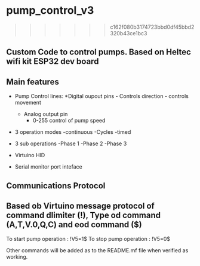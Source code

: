 # pump_control_v3
>>>>>>> c162f080b3174723bbd0df45bbd2320b43ce1bc3
## Custom Code to control pumps. Based on Heltec wifi kit ESP32 dev board

## Main features
* Pump Control lines:
   *Digital oupout pins 
      - Controls direction
      - controls movement
   - Analog output pin
      - 0-255 control of pump speed
* 3 operation modes
   -continuous
   -Cycles
   -timed

* 3 sub operations 
   -Phase 1
   -Phase 2
   -Phase 3

* Virtuino HID
* Serial monitor port inteface


## Communications Protocol

## Based ob Virtuino message protocol of command dlimiter (!), Type od command (A,T,V.0,Q,C) and eod command ($)

To start pump operation : !V5=1$
To stop pump operation : !V5=0$

Other commands will be added as to the README.mf file when verified as working. 
